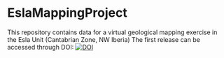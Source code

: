 # EslaMappingProject
This repository contains data for a virtual geological mapping exercise in the Esla Unit (Cantabrian Zone, NW Iberia)
The first release can be accessed through DOI:
<a href="https://zenodo.org/badge/latestdoi/256285677"><img src="https://zenodo.org/badge/256285677.svg" alt="DOI"></a>
